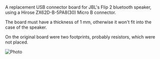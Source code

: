 A replacement USB connector board for JBL's Flip 2 bluetooth speaker, using a Hirose ZX62D-B-5PA8(30) Micro B connector.

The board must have a thickness of 1 mm, otherwise it won't fit into the case of the speaker.

On the original board were two footprints, probably resistors, which were not placed.

![Photo](https://raw.githubusercontent.com/mibe/electronics/master/Flip-USB/PCG.jpg)

 